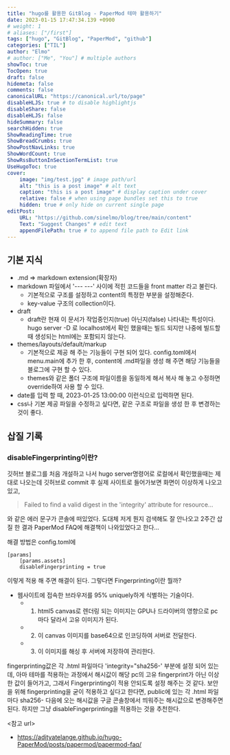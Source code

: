```yaml
---
title: "hugo를 활용한 GitBlog - PaperMod 테마 활용하기"
date: 2023-01-15 17:47:34.139 +0900
# weight: 1
# aliases: ["/first"]
tags: ["hugo", "GitBlog", "PaperMod", "github"]
categories: ["TIL"]
author: "Elmo"
# author: ["Me", "You"] # multiple authors
showToc: true
TocOpen: true
draft: false
hidemeta: false
comments: false
canonicalURL: "https://canonical.url/to/page"
disableHLJS: true # to disable highlightjs
disableShare: false
disableHLJS: false
hideSummary: false
searchHidden: true
ShowReadingTime: true
ShowBreadCrumbs: true
ShowPostNavLinks: true
ShowWordCount: true
ShowRssButtonInSectionTermList: true
UseHugoToc: true
cover:
    image: "img/test.jpg" # image path/url
    alt: "this is a post image" # alt text
    caption: "this is a post image" # display caption under cover
    relative: false # when using page bundles set this to true
    hidden: true # only hide on current single page
editPost:
    URL: "https://github.com/sinelmo/blog/tree/main/content"
    Text: "Suggest Changes" # edit text
    appendFilePath: true # to append file path to Edit link
---
```

## 기본 지식
* .md => markdown extension(확장자) <br/>
* markdown 파일에서 '--- ---' 사이에 적힌 코드들을 front matter 라고 불린다.
    * 기본적으로 구조를 설정하고 content의 특정한 부분을 설정해준다.
    * key-value 구조의 collection이다.
* draft
    * draft란 현재 이 문서가 작업중인지(true) 아닌지(false) 나타내는 특성이다. hugo server -D 로 localhost에서 확인 했을때는 빌드 되지만 나중에 빌드할 때 생성되는 html에는 포함되지 않는다.
* themes/layouts/default/markup
    * 기본적으로 제공 해 주는 기능들이 구현 되어 있다. config.toml에서 menu.main에 추가 한 후, content에 .md파일을 생성 해 주면 해당 기능들을 블로그에 구현 할 수 있다.
    * themes와 같은 폴더 구조에 파일이름을 동일하게 해서 복사 해 놓고 수정하면 override하여 사용 할 수 있다.
* date를 입력 할 때, 2023-01-25 13:00:00 이런식으로 입력하면 된다.
* css나 기본 제공 파일을 수정하고 싶다면, 같은 구조로 파일을 생성 한 후 변경하는 것이 좋다.
## 삽질 기록
### disableFingerprinting이란? 
깃허브 블로그를 처음 개설하고 나서 hugo server명령어로 로컬에서 확인했을때는 제대로 나오는데 깃허브로 commit 후 실제 사이트로 들어가보면 화면이 이상하게 나오고 있고,
> Failed to find a valid digest in the 'integrity' attribute for resource...

와 같은 에러 문구가 콘솔에 떠있었다. 도대체 저게 뭔지 검색해도 잘 안나오고 2주간 삽질 한 결과 PaperMod FAQ에 해결책이 나와있었다고 한다...

 해결 방법은 config.toml에
~~~
[params]
    [params.assets]
    disableFingerprinting = true
~~~
이렇게 적용 해 주면 해결이 된다.
그렇다면 Fingerprinting이란 뭘까?
- 웹사이트에 접속한 브라우저를 95% uniquely하게 식별하는 기술이다.
    - 1. html5 canvas로 렌더링 되는 이미지는 GPU나 드라이버의 영향으로 pc 마다 달라서 고유 이미지가 된다. 
    - 2. 이 canvas 이미지를 base64으로 인코딩하여 서버로 전달한다.
    - 3. 이 이미지를 해싱 후 서버에 저장하여 관리한다.

fingerprinting값은 각 .html 파일마다 'integrity="sha256-' 부분에 설정 되어 있는데, 아마 테마를 적용하는 과정에서 해시값이 해당 pc의 고유 fingerprint가 아닌 이상한 값이 들어가고, 그래서 Fingerprinting이 적용 안되도록 설정 해주는 것 같다. 보안을 위해 fingerprinting을 굳이 적용하고 싶다고 한다면, public에 있는 각 .html 파일마다 sha256- 다음에 오는 해시값을 구글 콘솔창에서 띄워주는 해시값으로 변경해주면 된다. 하지만 그냥 disableFingerprinting을 적용하는 것을 추천한다.

<참고 url>
* https://adityatelange.github.io/hugo-PaperMod/posts/papermod/papermod-faq/